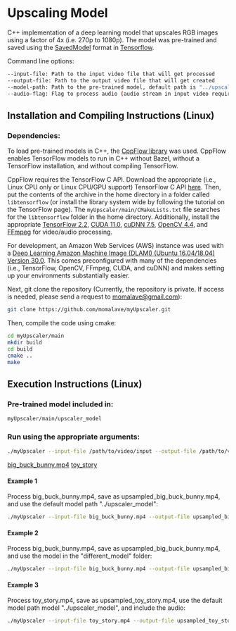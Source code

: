# Upscaling Model

C++ implementation of a deep learning model that upscales RGB images using a factor of 4x (i.e. 270p to 1080p). The model was pre-trained and saved using the [SavedModel](https://www.tensorflow.org/guide/saved_model) format in [Tensorflow](https://www.tensorflow.org/install/pip).

Command line options:

```sh
--input-file: Path to the input video file that will get processed
--output-file: Path to the output video file that will get created
--model-path: Path to the pre-trained model, default path is "../upscaler_model"
--audio-flag: Flag to process audio (audio stream in input video required), default audio processing is off
```

## Installation and Compiling Instructions (Linux)

### Dependencies:
To load pre-trained models in C++, the [CppFlow library](https://github.com/serizba/cppflow) was used. CppFlow enables TensorFlow models to run in C++ without Bazel, without a TensorFlow installation, and without compiling TensorFlow.

CppFlow requires the TensorFlow C API. Download the appropriate (i.e., Linux CPU only or Linux CPU/GPU support) TensorFlow C API [here](https://www.tensorflow.org/install/lang_c). Then, put the contents of the archive in the home directory in a folder called `libtensorflow` (or install the library system wide by following the tutorial on the TensorFlow page). The `myUpscaler/main/CMakeLists.txt` file searches for the `libtensorflow` folder in the home directory. Additionally, install the appropriate [TensorFlow 2.2](https://www.tensorflow.org/install/pip), [CUDA 11.0](https://developer.nvidia.com/cuda-downloads), [cuDNN 7.5](https://docs.nvidia.com/deeplearning/sdk/cudnn-install/index.html), [OpenCV 4.4](https://docs.opencv.org/trunk/d7/d9f/tutorial_linux_install.html), and [FFmpeg](https://ffmpeg.org/download.html) for video/audio processing.

For development, an Amazon Web Services (AWS) instance was used with a [Deep Learning Amazon Machine Image (DLAMI) (Ubuntu 16.04/18.04) Version 30.0](
https://docs.aws.amazon.com/dlami/latest/devguide/what-is-dlami.html). This comes preconfigured with many of the dependencies (i.e., TensorFlow, OpenCV, FFmpeg, CUDA, and cuDNN) and makes setting up your environments substantially easier.

Next, git clone the repository (Currently, the repository is private. If access is needed, please send a request to momalave@gmail.com):
```sh
git clone https://github.com/momalave/myUpscaler.git
```

Then, compile the code using cmake:
```sh
cd myUpscaler/main
mkdir build
cd build
cmake ..
make
```

## Execution Instructions (Linux)

### Pre-trained model included in:
```sh
myUpscaler/main/upscaler_model
```

### Run using the appropriate arguments:
```sh
./myUpscaler --input-file /path/to/video/input --output-file /path/to/video/out --model-path <optional, path/to/model/folder, default "../upscaler_model"> --audio-flag <optional flag, default audio processing is off>
```

[big_buck_bunny.mp4](https://www.dropbox.com/s/9cfcxflggejz6k0/big_buck_bunny.mp4?dl=0) [toy_story](https://www.dropbox.com/s/gtphbavjvo0813d/toystory.mp4?dl=0)
#### Example 1 
Process big_buck_bunny.mp4, save as upsampled_big_buck_bunny.mp4, and use the default model path "../upscaler_model": 
```sh
./myUpscaler --input-file big_buck_bunny.mp4 --output-file upsampled_big_buck_bunny.mp4
```
#### Example 2 
Process big_buck_bunny.mp4, save as upsampled_big_buck_bunny.mp4, and use the model in the "different_model" folder: 
```sh
./myUpscaler --input-file big_buck_bunny.mp4 --output-file upsampled_big_buck_bunny.mp4 --model-path different_model
```
#### Example 3 
Process toy_story.mp4, save as upsampled_toy_story.mp4, use the default model path model "../upscaler_model", and include the audio: 
```sh
./myUpscaler --input-file toy_story.mp4 --output-file upsampled_toy_story.mp4 --audio-flag
```
